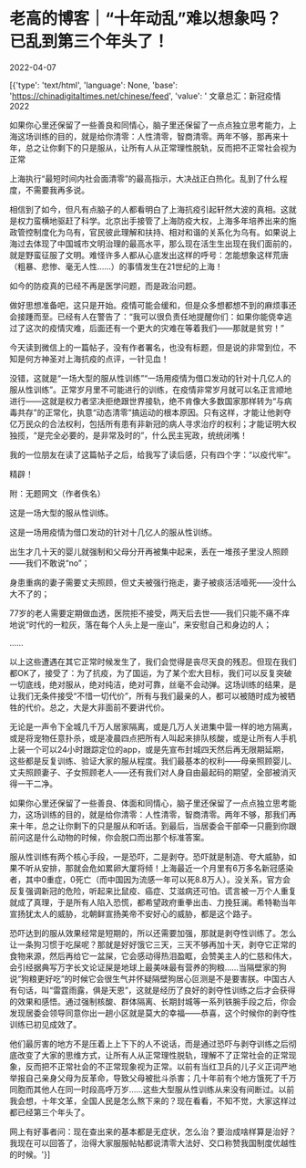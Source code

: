 # 老高的博客｜“十年动乱”难以想象吗？已乱到第三个年头了！

2022-04-07

[{'type': 'text/html', 'language': None, 'base': 'https://chinadigitaltimes.net/chinese/feed', 'value': ' 文章总汇：新冠疫情2022

如果你心里还保留了一些善良和同情心，脑子里还保留了一点点独立思考能力，上海这场训练的目的，就是给你清零：人性清零，智商清零。两年不够，那再来十年，总之让你剩下的只是服从，让所有人从正常理性脱轨，反而把不正常社会视为正常

上海执行“最短时间内社会面清零”的最高指示，大决战正白热化。乱到了什么程度，不需要我再多说。

相信到了如今，但凡有点脑子的人都看明白了上海抗疫引起轩然大波的真相。这就是权力蛮横地驱赶了科学。北京出手接管了上海防疫大权，上海多年培养出来的施政管控制度化为乌有，官民彼此理解和扶持、相对和谐的关系化为乌有。如果说上海过去体现了中国城市文明治理的最高水平，那么现在活生生出现在我们面前的，就是野蛮征服了文明。难怪许多人都从心底发出这样的呼号：怎能想象这样荒唐（粗暴、悲惨、毫无人性……）的事情发生在21世纪的上海！

如今的防疫真的已经不再是医学问题，而是政治问题。

做好思想准备吧，这只是开始。疫情可能会缓和，但是众多想都想不到的麻烦事还会接踵而至。已经有人在警告了：“我可以很负责任地提醒你们：如果你能侥幸逃过了这次的疫情灾难，后面还有一个更大的灾难在等着我们——那就是贫穷！”

今天读到微信上的一篇帖子，没有作者署名，也没有标题，但是说的非常到位，不知是何方神圣对上海抗疫的点评，一针见血！

没错，这就是“一场大型的服从性训练”“一场用疫情为借口发动的针对十几亿人的服从性训练”。正常岁月里不可能进行的训练，在疫情非常岁月就可以名正言顺地进行——这就是权力者坚决拒绝跟世界接轨，绝不肯像大多数国家那样转为“与病毒共存”的正常化，执意“动态清零”搞运动的根本原因。只有这样，才能让他剥夺亿万民众的合法权利，包括所有患有非新冠的病人寻求治疗的权利；才能证明大权独揽，“是完全必要的，是非常及时的”，什么民主宪政，统统闭嘴！

我的一位朋友在读了这篇帖子之后，给我写了读后感，只有四个字：“以疫代牢”。

精辟！

附：无题网文（作者佚名）

这是一场大型的服从性训练。

这是一场用疫情为借口发动的针对十几亿人的服从性训练。

出生才几十天的婴儿就强制和父母分开再被集中起来，丢在一堆孩子里没人照顾——我们不敢说“no”；

身患重病的妻子需要丈夫照顾，但丈夫被强行拖走，妻子被痰活活噎死——没什么大不了的；

77岁的老人需要定期做血透，医院拒不接受，两天后去世——我们只能不痛不痒地说“时代的一粒灰，落在每个人头上是一座山”，来安慰自己和身边的人；

……

以上这些遭遇在其它正常时候发生了，我们会觉得是丧尽天良的残忍。但现在我们都OK了，接受了：为了抗疫，为了国运，为了某个宏大目标，我们可以反复突破一切底线，绝对服从，绝对纯洁，绝对可靠，丝毫不会动弹。这场训练的结果，是让我们无条件接受“不惜一切代价”，所有与我们最亲的人，都可以被随时成为被牺牲的代价。总之，大是大非面前不要讲代价。

无论是一声令下全城几千万人居家隔离，或是几万人关进集中营一样的地方隔离，或是将宠物任意扑杀，或是凌晨四点把所有人叫起来排队核酸，或是让所有人手机上装一个可以24小时跟踪定位的app，或是先宣布封城四天然后再无限期延期，这些都是反复训练、验证大家的服从程度。我们最基本的权利——母亲照顾婴儿、丈夫照顾妻子、子女照顾老人——还有我们对人身自由最起码的期望，全部被消灭得一干二净。

如果你心里还保留了一些善良、体面和同情心，脑子里还保留了一点点独立思考能力，这场训练的目的，就是给你清零：人性清零，智商清零。两年不够，那我们再来十年，总之让你剩下的只是服从和听话。到最后，当居委会干部牵一只鹿到你跟前问这是什么动物的时候，你会脱口而出那个标准答案。

服从性训练有两个核心手段，一是恐吓，二是剥夺。恐吓就是制造、夸大威胁，如果不听从安排，那就会危如累卵大厦将倾！上海最近一个月里有6万多名新冠感染者，其中0重症，0死亡（而中国因为流感一年可以死8.8万人）。没关系，官方会反复强调新冠的危险，听起来比鼠疫、癌症、艾滋病还可怕。谎言被一万个人重复就成了真理，于是所有人陷入恐慌，都希望政府重拳出击、力挽狂澜。希特勒当年宣扬犹太人的威胁，北朝鲜宣扬美帝不安好心的威胁，都是这个路子。

恐吓达到的服从效果经常是短期的，所以还需要加强，那就是剥夺性训练了。怎么让一条狗习惯于吃屎呢？那就是好好饿它三天，三天不够再加十天，剥夺它正常的食物来源，然后再给它一盆屎，它会感动得热泪盈眶，会赞美主人的仁慈和伟大，会引经据典写万字长文论证屎是地球上最美味最有营养的狗粮……当隔壁家的狗说“狗粮更好吃”的时候它会很生气并怀疑隔壁狗居心叵测是不是要害朕。中国古人有句话，叫“雷霆雨露，俱是天恩”，这就是经历了良好的剥夺性训练之后才会获得的效果和感悟。通过强制核酸、群体隔离、长期封城等一系列铁腕手段之后，你会发现居委会领导同意你出一趟小区就是莫大的幸福——恭喜，这个时候你的剥夺性训练已初见成效了。

他们最厉害的地方不是压着上上下下的人不说话，而是通过恐吓与剥夺训练之后彻底改变了大家的思维方式，让所有人从正常理性脱轨，理解不了正常社会的正常现象，反而把不正常社会的不正常现象视为正常。以前有当红卫兵的儿子义正词严地举报自己亲身父母为反革命，导致父母被批斗杀害；几十年前有个地方饿死了千万同胞而其他人在同一时段高呼万岁……这些大型服从性训练从来没有间断过。以前我会想，十年文革，全国人民是怎么熬下来的？现在看看，不知不觉，大家这样过都已经第三个年头了。

网上有好事者问：现在查出来的基本都是无症状，怎么治？要治成啥样算是治好？我现在可以回答了，治得大家服服帖帖都说清零大法好、交口称赞我国制度优越性的时候。'}]